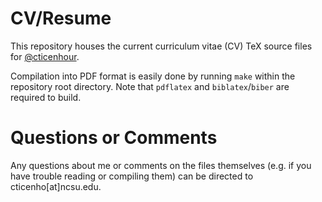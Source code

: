 # CV/Resume

This repository houses the current curriculum vitae (CV) TeX source files for 
[@cticenhour](https://github.com/cticenhour).

Compilation into PDF format is easily done by running `make` within the repository 
root directory. Note that `pdflatex` and `biblatex`/`biber` are required to build.

# Questions or Comments

Any questions about me or comments on the files themselves (e.g. if you have trouble 
reading or compiling them) can be directed to cticenho[at]ncsu.edu.
